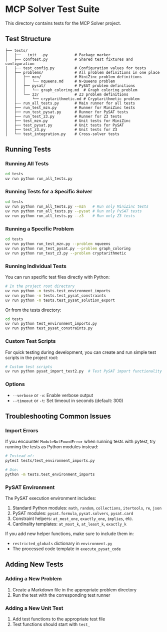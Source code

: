 # MCP Solver Test Suite

This directory contains tests for the MCP Solver project.

## Test Structure

```
├── tests/
│   ├── __init__.py            # Package marker
│   ├── conftest.py            # Shared test fixtures and configuration
│   ├── test_config.py         # Configuration values for tests
│   ├── problems/              # All problem definitions in one place
│   │   ├── mzn/               # MiniZinc problem definitions
│   │   │   └── nqueens.md     # N-Queens problem
│   │   ├── pysat/             # PySAT problem definitions
│   │   │   └── graph_coloring.md  # Graph coloring problem
│   │   └── z3/                # Z3 problem definitions
│   │       └── cryptarithmetic.md # Cryptarithmetic problem
│   ├── run_all_tests.py       # Main runner for all tests
│   ├── run_test_mzn.py        # Runner for MiniZinc tests
│   ├── run_test_pysat.py      # Runner for PySAT tests
│   ├── run_test_z3.py         # Runner for Z3 tests
│   ├── test_mzn.py            # Unit tests for MiniZinc
│   ├── test_pysat.py          # Unit tests for PySAT
│   ├── test_z3.py             # Unit tests for Z3
│   └── test_integration.py    # Cross-solver tests
```

## Running Tests

### Running All Tests

```bash
cd tests
uv run python run_all_tests.py
```

### Running Tests for a Specific Solver

```bash
cd tests
uv run python run_all_tests.py --mzn   # Run only MiniZinc tests
uv run python run_all_tests.py --pysat # Run only PySAT tests
uv run python run_all_tests.py --z3    # Run only Z3 tests
```

### Running a Specific Problem

```bash
cd tests
uv run python run_test_mzn.py --problem nqueens
uv run python run_test_pysat.py --problem graph_coloring
uv run python run_test_z3.py --problem cryptarithmetic
```

### Running Individual Tests

You can run specific test files directly with Python:

```bash
# In the project root directory
uv run python -m tests.test_environment_imports
uv run python -m tests.test_pysat_constraints
uv run python -m tests.test_pysat_solution_export
```

Or from the tests directory:

```bash
cd tests
uv run python test_environment_imports.py
uv run python test_pysat_constraints.py
```

### Custom Test Scripts

For quick testing during development, you can create and run simple test scripts in the project root:

```bash
# Custom test scripts
uv run python pysat_import_test2.py  # Test PySAT import functionality
```

### Options

- `--verbose` or `-v`: Enable verbose output
- `--timeout` or `-t`: Set timeout in seconds (default: 300)

## Troubleshooting Common Issues

### Import Errors

If you encounter `ModuleNotFoundError` when running tests with pytest, try running the tests as Python modules instead:

```bash
# Instead of:
pytest tests/test_environment_imports.py

# Use:
python -m tests.test_environment_imports
```

### PySAT Environment

The PySAT execution environment includes:

1. Standard Python modules: `math`, `random`, `collections`, `itertools`, `re`, `json`
2. PySAT modules: `pysat.formula`, `pysat.solvers`, `pysat.card`
3. Constraint helpers: `at_most_one`, `exactly_one`, `implies`, etc.
4. Cardinality templates: `at_most_k`, `at_least_k`, `exactly_k`

If you add new helper functions, make sure to include them in:
- `restricted_globals` dictionary in `environment.py`
- The processed code template in `execute_pysat_code`

## Adding New Tests

### Adding a New Problem

1. Create a Markdown file in the appropriate problem directory
2. Run the test with the corresponding test runner

### Adding a New Unit Test

1. Add test functions to the appropriate test file
2. Test functions should start with `test_` 